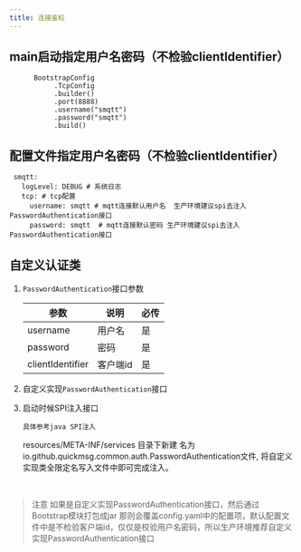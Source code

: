```yaml
---
title: 连接鉴权
---
```



## main启动指定用户名密码（不检验clientIdentifier）

   ```
         BootstrapConfig
              .TcpConfig
              .builder()
              .port(8888)
              .username("smqtt")
              .password("smqtt")
              .build()
   ```

## 配置文件指定用户名密码（不检验clientIdentifier）


   ```
    smqtt:
      logLevel: DEBUG # 系统日志
      tcp: # tcp配置
        username: smqtt # mqtt连接默认用户名  生产环境建议spi去注入PasswordAuthentication接口
        password: smqtt  # mqtt连接默认密码 生产环境建议spi去注入PasswordAuthentication接口
   ```

## 自定义认证类

1. `PasswordAuthentication`接口参数

   |  参数   | 说明  | 必传  |
   |  ----  | ----  |----  |
   | username  | 用户名 |是 |
   | password  | 密码 |是 |
   | clientIdentifier  | 客户端id |是 |
2. 自定义实现`PasswordAuthentication`接口
3. 启动时候SPI注入接口

    `具体参考java SPI注入`
    
    resources/META-INF/services 目录下新建
    名为io.github.quickmsg.common.auth.PasswordAuthentication文件,
    将自定义实现类全限定名写入文件中即可完成注入。


​    
   > 注意 如果是自定义实现PasswordAuthentication接口，然后通过Bootstrap模块打包成jar 
    那则会覆盖config.yaml中的配置项，默认配置文件中是不检验客户端id，仅仅是校验用户名密码，所以生产环境推荐自定义实现PasswordAuthentication接口


